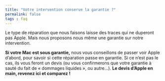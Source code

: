 ```yaml
---
title: "Votre intervention conserve la garantie ?"
permalink: false
tags : faq
---
```


Le type de réparation que nous faisons laisse des traces qui ne duperont pas Apple. Mais nous proposons nous même une garantie sur notre intervention.

**Si votre Mac est sous garantie,** nous vous conseillons de passer voir Apple d’abord, pour savoir si cette réparation passe en garantie. Si ce n’est pas le cas, ils vous feront un devis (ou vous confirmerons que votre garantie à sauté du fait de « dommages liquides », ou autre…). **Le devis d’Apple en main, revenez ici et comparez !**